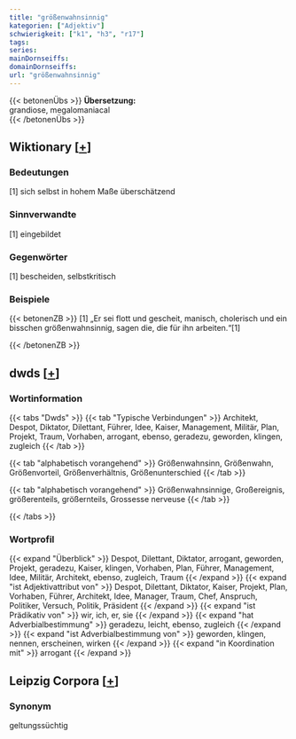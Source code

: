 ```yaml
---
title: "größenwahnsinnig"
kategorien: ["Adjektiv"]
schwierigkeit: ["k1", "h3", "r17"]
tags:
series:
mainDornseiffs:
domainDornseiffs:
url: "größenwahnsinnig"
---
```


{{< betonenÜbs >}}
**Übersetzung:**  
grandiose, megalomaniacal  
{{< /betonenÜbs >}}

## Wiktionary [[+](https://de.wiktionary.org/wiki/größenwahnsinnig)]

### Bedeutungen
[1] sich selbst in hohem Maße überschätzend  

### Sinnverwandte
[1] eingebildet  

### Gegenwörter
[1] bescheiden, selbstkritisch  

### Beispiele
{{< betonenZB >}}
[1] „Er sei flott und gescheit, manisch, cholerisch und ein bisschen größenwahnsinnig, sagen die, die für ihn arbeiten.“[1]  

{{< /betonenZB >}}


## dwds [[+](https://www.dwds.de/wb/größenwahnsinnig)]

### Wortinformation
{{< tabs "Dwds" >}}
{{< tab "Typische Verbindungen" >}}
Architekt, Despot, Diktator, Dilettant, Führer, Idee, Kaiser, Management, Militär, Plan, Projekt, Traum, Vorhaben, arrogant, ebenso, geradezu, geworden, klingen, zugleich
{{< /tab >}}

{{< tab "alphabetisch vorangehend" >}}
Größenwahnsinn, Größenwahn, Größenvorteil, Größenverhältnis, Größenunterschied
{{< /tab >}}

{{< tab "alphabetisch vorangehend" >}}
Größenwahnsinnige, Großereignis, größerenteils, größernteils, Grossesse nerveuse
{{< /tab >}}

{{< /tabs >}}

### Wortprofil
{{< expand "Überblick" >}} Despot, Dilettant, Diktator, arrogant, geworden, Projekt, geradezu, Kaiser, klingen, Vorhaben, Plan, Führer, Management, Idee, Militär, Architekt, ebenso, zugleich, Traum {{< /expand >}}
{{< expand "ist Adjektivattribut von" >}} Despot, Dilettant, Diktator, Kaiser, Projekt, Plan, Vorhaben, Führer, Architekt, Idee, Manager, Traum, Chef, Anspruch, Politiker, Versuch, Politik, Präsident {{< /expand >}}
{{< expand "ist Prädikativ von" >}} wir, ich, er, sie {{< /expand >}}
{{< expand "hat Adverbialbestimmung" >}} geradezu, leicht, ebenso, zugleich {{< /expand >}}
{{< expand "ist Adverbialbestimmung von" >}} geworden, klingen, nennen, erscheinen, wirken {{< /expand >}}
{{< expand "in Koordination mit" >}} arrogant {{< /expand >}}

## Leipzig Corpora [[+](https://corpora.uni-leipzig.de/en/res?word=größenwahnsinnig&corpusId=deu_newscrawl-public_2018)]


### Synonym
geltungssüchtig

